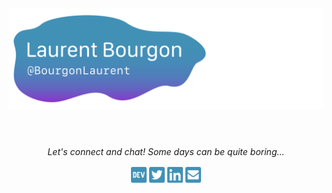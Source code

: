 <header>
    <img src="./name.svg">
</header>

<footer>
    <p align="center">
    <i>Let's connect and chat! Some days can be quite boring...</i>
        <p align="center">
            <a href="https://dev.to/bourgonlaurent" alt="DEV"><img src="./dev.svg" width="5%"></a>
            <a href="https://twitter.com/BourgonLau" alt="Twitter"><img src="./twitter-square.svg" width="5%"></a>
            <a href="https://www.linkedin.com/in/bourgonlaurent/" alt="Linkedin"><img src="./linkedin.svg" width="5%"></a>
            <a href="mailto:laurent.bourgon@outlook.com" alt="Contact me"><img src="./envelope-square.svg" width="5%"></a>
        </p>
    </p>
</footer>

<!--
**BourgonLaurent/BourgonLaurent** is a ✨ _special_ ✨ repository because its `README.md` (this file) appears on your GitHub profile.

Here are some ideas to get you started:

- 🔭 I’m currently working on ...
- 🌱 I’m currently learning ...
- 👯 I’m looking to collaborate on ...
- 🤔 I’m looking for help with ...
- 💬 Ask me about ...
- 📫 How to reach me: ...
- 😄 Pronouns: ...
- ⚡ Fun fact: ...
-->
